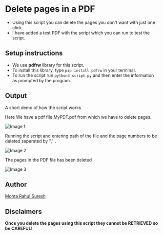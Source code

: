 # Delete pages in a PDF

- Using this script you can delete the pages you don't want with just one click.
- I have added a test PDF with the script which you can run to test the script.

## Setup instructions

- We use **pdfrw** library for this script. 
- To install this library, type `pip install pdfrw` in your terminal.
- To run the script run  `python3 script.py` and then enter the information as prompted by the program.


## Output

A short demo of how the script works

Here We have a pdf file MyPDF.pdf from which we have to delete pages.

![Image 1](https://i.postimg.cc/RFy2DMjN/1.png)

Running the script and entering path of the file and the page numbers to be deleted seperated by "," .

![Image 2](https://i.postimg.cc/4ycjCDgw/2.png)

The pages in the PDF file has been deleted

![Image 3](https://i.postimg.cc/7PJFT227/3.png)

## Author

[Mohta Rahul Suresh](https://github.com/Rahul555-droid/)

## Disclaimers

**Once you delete the pages using this script they cannot be RETRIEVED so be CAREFUL!**
